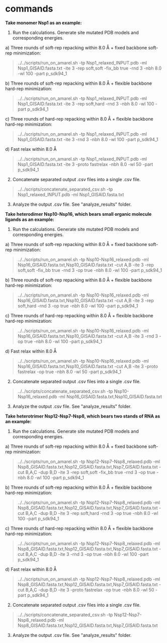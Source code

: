# commands

**Take monomer Nsp1 as an example:**
1) Run the calculations. Generate site mutated PDB models and corresponding energies.

a) Three rounds of soft-rep repacking within 8.0 Å + fixed backbone soft-rep minimization:
> ../../scripts/run_on_amarel.sh -tp Nsp1_relaxed_INPUT.pdb -ml Nsp1_GISAID.fasta.txt -ite 3 -rep soft,soft -fix_bb true -rnd 3 -nbh 8.0 -wl 100 -part p_sdk94_1

b) Three rounds of soft-rep repacking within 8.0 Å + flexible backbone hard-rep minimization:
> ../../scripts/run_on_amarel.sh -tp Nsp1_relaxed_INPUT.pdb -ml Nsp1_GISAID.fasta.txt -ite 3 -rep soft,hard -rnd 3 -nbh 8.0 -wl 100 -part p_sdk94_1

c) Three rounds of hard-rep repacking within 8.0 Å + flexible backbone hard-rep minimization:
> ../../scripts/run_on_amarel.sh -tp Nsp1_relaxed_INPUT.pdb -ml Nsp1_GISAID.fasta.txt -ite 3 -rnd 3 -nbh 8.0 -wl 100 -part p_sdk94_1

d) Fast relax within 8.0 Å
> ../../scripts/run_on_amarel.sh -tp Nsp1_relaxed_INPUT.pdb -ml Nsp1_GISAID.fasta.txt -ite 3 -proto fastrelax -nbh 8.0 -wl 50 -part p_sdk94_1

2) Concatenate separated output .csv files into a single .csv file.

> ../../scripts/concatenate_separated_csv.sh -tp Nsp1_relaxed_INPUT.pdb -ml Nsp1_GISAID.fasta.txt

3) Analyze the output .csv file. See "analyze_results" folder.

**Take heterodimer Nsp10-Nsp16, which bears small organic molecule ligands as an example:**
1) Run the calculations. Generate site mutated PDB models and corresponding energies.

a) Three rounds of soft-rep repacking within 8.0 Å + fixed backbone soft-rep minimization:
> ../../scripts/run_on_amarel.sh -tp Nsp10-Nsp16_relaxed.pdb -ml Nsp16_GISAID.fasta.txt,Nsp10_GISAID.fasta.txt -cut A,B -ite 3 -rep soft,soft -fix_bb true -rnd 3 -op true -nbh 8.0 -wl 100 -part p_sdk94_1

b) Three rounds of soft-rep repacking within 8.0 Å + flexible backbone hard-rep minimization:
> ../../scripts/run_on_amarel.sh -tp Nsp10-Nsp16_relaxed.pdb -ml Nsp16_GISAID.fasta.txt,Nsp10_GISAID.fasta.txt -cut A,B -ite 3 -rep soft,hard -rnd 3 -op true -nbh 8.0 -wl 100 -part p_sdk94_1

c) Three rounds of hard-rep repacking within 8.0 Å + flexible backbone hard-rep minimization:
> ../../scripts/run_on_amarel.sh -tp Nsp10-Nsp16_relaxed.pdb -ml Nsp16_GISAID.fasta.txt,Nsp10_GISAID.fasta.txt -cut A,B -ite 3 -rnd 3 -op true -nbh 8.0 -wl 100 -part p_sdk94_1

d) Fast relax within 8.0 Å
> ../../scripts/run_on_amarel.sh -tp Nsp10-Nsp16_relaxed.pdb -ml Nsp16_GISAID.fasta.txt,Nsp10_GISAID.fasta.txt -cut A,B -ite 3 -proto fastrelax -op true -nbh 8.0 -wl 50 -part p_sdk94_1

2) Concatenate separated output .csv files into a single .csv file.

> ../../scripts/concatenate_separated_csv.sh -tp Nsp10-Nsp16_relaxed.pdb -ml Nsp16_GISAID.fasta.txt,Nsp10_GISAID.fasta.txt

3) Analyze the output .csv file. See "analyze_results" folder.

**Take heterotrimer Nsp12-Nsp7-Nsp8, which bears two stands of RNA as an example:**
1) Run the calculations. Generate site mutated PDB models and corresponding energies.

a) Three rounds of soft-rep repacking within 8.0 Å + fixed backbone soft-rep minimization:
> ../../scripts/run_on_amarel.sh -tp Nsp12-Nsp7-Nsp8_relaxed.pdb -ml Nsp8_GISAID.fasta.txt,Nsp12_GISAID.fasta.txt,Nsp7_GISAID.fasta.txt -cut B,A,C -dup B,D -ite 3 -rep soft,soft -fix_bb true -rnd 3 -op true -nbh 8.0 -wl 100 -part p_sdk94_1

b) Three rounds of soft-rep repacking within 8.0 Å + flexible backbone hard-rep minimization:
> ../../scripts/run_on_amarel.sh -tp Nsp12-Nsp7-Nsp8_relaxed.pdb -ml Nsp8_GISAID.fasta.txt,Nsp12_GISAID.fasta.txt,Nsp7_GISAID.fasta.txt -cut B,A,C -dup B,D -ite 3 -rep soft,hard -rnd 3 -op true -nbh 8.0 -wl 100 -part p_sdk94_1

c) Three rounds of hard-rep repacking within 8.0 Å + flexible backbone hard-rep minimization:
> ../../scripts/run_on_amarel.sh -tp Nsp12-Nsp7-Nsp8_relaxed.pdb -ml Nsp8_GISAID.fasta.txt,Nsp12_GISAID.fasta.txt,Nsp7_GISAID.fasta.txt -cut B,A,C -dup B,D -ite 3 -rnd 3 -op true -nbh 8.0 -wl 100 -part p_sdk94_1

d) Fast relax within 8.0 Å
> ../../scripts/run_on_amarel.sh -tp Nsp12-Nsp7-Nsp8_relaxed.pdb -ml Nsp8_GISAID.fasta.txt,Nsp12_GISAID.fasta.txt,Nsp7_GISAID.fasta.txt -cut B,A,C -dup B,D -ite 3 -proto fastrelax -op true -nbh 8.0 -wl 50 -part p_sdk94_1

2) Concatenate separated output .csv files into a single .csv file.

> ../../scripts/concatenate_separated_csv.sh -tp Nsp12-Nsp7-Nsp8_relaxed.pdb -ml Nsp8_GISAID.fasta.txt,Nsp12_GISAID.fasta.txt,Nsp7_GISAID.fasta.txt

3) Analyze the output .csv file. See "analyze_results" folder.
